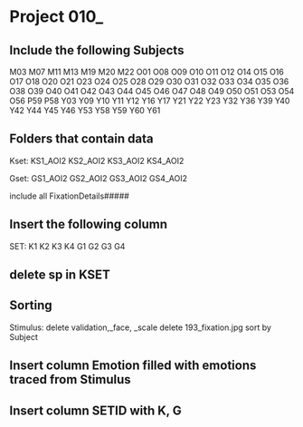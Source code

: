# Project 010_

## Include the following Subjects
M03
M07
M11
M13
M19
M20
M22
O01
O08
O09
O10
O11
O12
O14
O15
O16
O17
O18
O20
O21
O23
O24
O25
O28
O29
O30
O31
O32
O33
O34
O35
O36
O38
O39
O40
O41
O42
O43
O44
O45
O46
O47
O48
O49
O50
O51
O53
O54
O56
P59
P58
Y03
Y09
Y10
Y11
Y12
Y16
Y17
Y21
Y22
Y23
Y32
Y36
Y39
Y40
Y42
Y44
Y45
Y46
Y53
Y58
Y59
Y60
Y61

## Folders that contain data
Kset: KS1_AOI2  KS2_AOI2 KS3_AOI2 KS4_AOI2

Gset: GS1_AOI2  GS2_AOI2 GS3_AOI2 GS4_AOI2

include all FixationDetails#####


## Insert the following column

SET: K1 K2 K3 K4 G1 G2 G3 G4 


## delete sp in KSET


## Sorting 

Stimulus: delete validation,_face, _scale
delete 193_fixation.jpg
sort by Subject


## Insert column Emotion filled with emotions traced from Stimulus


## Insert column SETID with K, G













































